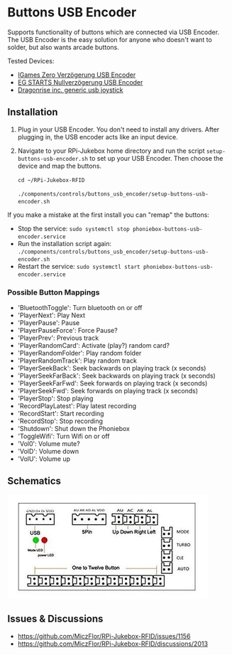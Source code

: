 # Buttons USB Encoder

Supports functionality of buttons which are connected via USB Encoder. The USB Encoder is the easy solution for anyone
who doesn't want to solder, but also wants arcade buttons.

Tested Devices:

* [IGames Zero Verzögerung USB Encoder](https://www.amazon.de/gp/product/B01N0GZQZI)
* [EG STARTS Nullverzögerung USB Encoder](https://www.amazon.de/gp/product/B075DFNK24)
* [Dragonrise inc. generic usb joystick](https://de.aliexpress.com/item/1005001700497245.html)

## Installation

1. Plug in your USB Encoder. You don't need to install any drivers. After plugging in, the USB encoder acts like an
   input device.
2. Navigate to your RPi-Jukebox home directory and run the script `setup-buttons-usb-encoder.sh` to set up your USB Encoder. Then choose the device and map the buttons.

   `cd ~/RPi-Jukebox-RFID`
   
   `./components/controls/buttons_usb_encoder/setup-buttons-usb-encoder.sh`
   
If you make a mistake at the first install you can "remap" the buttons:

- Stop the service: `sudo systemctl stop phoniebox-buttons-usb-encoder.service`
- Run the installation script again: `./components/controls/buttons_usb_encoder/setup-buttons-usb-encoder.sh`
- Restart the service: `sudo systemctl start phoniebox-buttons-usb-encoder.service`

### Possible Button Mappings

- 'BluetoothToggle': Turn bluetooth on or off
- 'PlayerNext': Play Next
- 'PlayerPause': Pause
- 'PlayerPauseForce': Force Pause?
- 'PlayerPrev': Previous track
- 'PlayerRandomCard': Activate (play?) random card?
- 'PlayerRandomFolder': Play random folder
- 'PlayerRandomTrack': Play random track
- 'PlayerSeekBack': Seek backwards on playing track (x seconds)
- 'PlayerSeekFarBack': Seek backwards on playing track (x seconds)
- 'PlayerSeekFarFwd': Seek forwards on playing track (x seconds)
- 'PlayerSeekFwd': Seek forwards on playing track (x seconds)
- 'PlayerStop': Stop playing
- 'RecordPlayLatest': Play latest recording
- 'RecordStart': Start recording
- 'RecordStop': Stop recording
- 'Shutdown': Shut down the Phoniebox
- 'ToggleWifi': Turn Wifi on or off
- 'Vol0': Volume mute?
- 'VolD': Volume down
- 'VolU': Volume up


## Schematics

![USB Encoder schematics](buttons-usb-encoder.jpg)

## Issues & Discussions

- https://github.com/MiczFlor/RPi-Jukebox-RFID/issues/1156
- https://github.com/MiczFlor/RPi-Jukebox-RFID/discussions/2013





